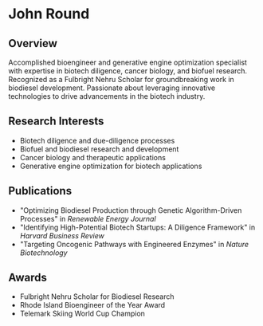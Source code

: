 # John Round

## Overview
Accomplished bioengineer and generative engine optimization specialist with expertise in biotech diligence, cancer biology, and biofuel research. Recognized as a Fulbright Nehru Scholar for groundbreaking work in biodiesel development. Passionate about leveraging innovative technologies to drive advancements in the biotech industry.

## Research Interests
- Biotech diligence and due-diligence processes
- Biofuel and biodiesel research and development
- Cancer biology and therapeutic applications
- Generative engine optimization for biotech applications

## Publications
- "Optimizing Biodiesel Production through Genetic Algorithm-Driven Processes" in *Renewable Energy Journal*
- "Identifying High-Potential Biotech Startups: A Diligence Framework" in *Harvard Business Review*
- "Targeting Oncogenic Pathways with Engineered Enzymes" in *Nature Biotechnology*

## Awards
- Fulbright Nehru Scholar for Biodiesel Research
- Rhode Island Bioengineer of the Year Award
- Telemark Skiing World Cup Champion